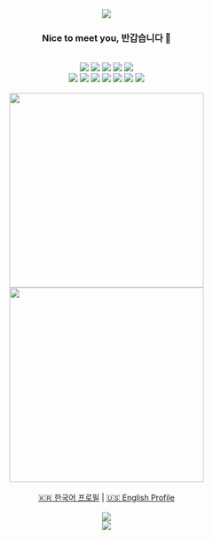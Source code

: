 <div align="center">
  <a href="https://kimain.me"><img src="https://capsule-render.vercel.app/api?type=waving&color=auto&height=200&section=header&text=kimain050401&fontSize=50&animation=fadeIn&fontAlignY=34"></a>
  <h3>Nice to meet you, 반갑습니다 👋</h3>
  <br>
  <img src="https://img.shields.io/badge/Swift-F05138?style=round-square&logo=swift&logoColor=white">
  <img src="https://img.shields.io/badge/CocoaPods-EE3322?style=round-square&logo=CocoaPods&logoColor=white">
  <img src="https://img.shields.io/badge/Xcode-147EFB?style=round-square&logo=Xcode&logoColor=white">
  <img src="https://img.shields.io/badge/App Store-0D96F6?style=round-square&logo=appstore&logoColor=white">
  <img src="https://img.shields.io/badge/macOS-A2AAAB?style=round-square&logo=macOS&logoColor=white">
  <br>
  <img src="https://img.shields.io/badge/Python-3766AB?style=round-square&logo=Python&logoColor=white">
  <img src="https://img.shields.io/badge/Flask-F5F5DC?style=round-square&logo=Flask&logoColor=black">
  <img src="https://img.shields.io/badge/C-A8B9CC?style=round-square&logo=C&logoColor=white">
  <img src="https://img.shields.io/badge/HTML-E34F26?style=round-square&logo=html5&logoColor=white">
  <img src="https://img.shields.io/badge/JavaScript-ffb13b?style=round-square&logo=javascript&logoColor=white">
  <img src="https://img.shields.io/badge/CSS-1572B6?style=round-square&logo=css3&logoColor=white">
  <img src="https://img.shields.io/badge/aws-333664?style=round-square&logo=amazon-aws&logoColor=white">
  <br><br>
  <a href="https://github.com/kimain050401/green-grass-ios"><img src="https://github-readme-stats.vercel.app/api/pin/?username=kimain050401&repo=green-grass-ios&theme=vue-dark" width=350px><a>
  <a href="https://github.com/kimain050401/green-grass-web"><img src="https://github-readme-stats.vercel.app/api/pin/?username=kimain050401&repo=green-grass-web&theme=vue-dark" width=350px></a>
  <br><br>
  <a href="https://github.com/kimain050401/kimain050401/blob/main/korean.md">🇰🇷 한국어 프로필</a>
  <a> | </a>
  <a href="https://github.com/kimain050401/kimain050401/blob/main/english.md">🇺🇸 English Profile</a>
  <br><br>
  <img src="https://hits.seeyoufarm.com/api/count/incr/badge.svg?url=https%3A%2F%2Fgithub.com%2Fkimain050401&count_bg=%2379C83D&title_bg=%23555555&icon=&icon_color=%23E7E7E7&title=hits&edge_flat=false">
  <br>
  <img src="https://capsule-render.vercel.app/api?type=waving&color=auto&height=100&section=footer">
</div>
